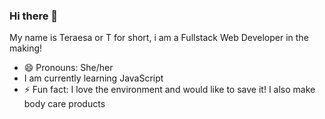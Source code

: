### Hi there 👋

My name is Teraesa or T for short, i am a Fullstack Web Developer in the making!

- 😄 Pronouns: She/her
- I am currently learning JavaScript
- ⚡ Fun fact: I love the environment and would like to save it! I also make body care products

